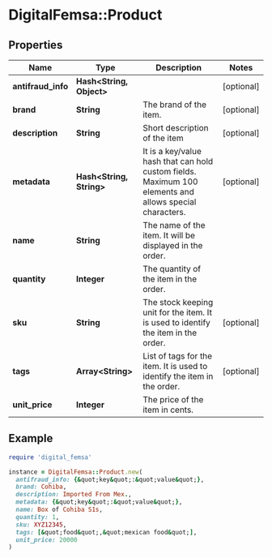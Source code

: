 # DigitalFemsa::Product

## Properties

| Name | Type | Description | Notes |
| ---- | ---- | ----------- | ----- |
| **antifraud_info** | **Hash&lt;String, Object&gt;** |  | [optional] |
| **brand** | **String** | The brand of the item. | [optional] |
| **description** | **String** | Short description of the item | [optional] |
| **metadata** | **Hash&lt;String, String&gt;** | It is a key/value hash that can hold custom fields. Maximum 100 elements and allows special characters. | [optional] |
| **name** | **String** | The name of the item. It will be displayed in the order. |  |
| **quantity** | **Integer** | The quantity of the item in the order. |  |
| **sku** | **String** | The stock keeping unit for the item. It is used to identify the item in the order. | [optional] |
| **tags** | **Array&lt;String&gt;** | List of tags for the item. It is used to identify the item in the order. | [optional] |
| **unit_price** | **Integer** | The price of the item in cents. |  |

## Example

```ruby
require 'digital_femsa'

instance = DigitalFemsa::Product.new(
  antifraud_info: {&quot;key&quot;:&quot;value&quot;},
  brand: Cohiba,
  description: Imported From Mex.,
  metadata: {&quot;key&quot;:&quot;value&quot;},
  name: Box of Cohiba S1s,
  quantity: 1,
  sku: XYZ12345,
  tags: [&quot;food&quot;,&quot;mexican food&quot;],
  unit_price: 20000
)
```

